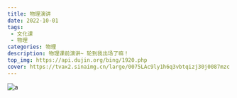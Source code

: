 ```yaml
---
title: 物理演讲
date: 2022-10-01
tags:
 - 文化课
 - 物理
categories: 物理
description: 物理课前演讲~ 轮到我出场了嘛！
top_img: https://api.dujin.org/bing/1920.php
cover: https://tvax2.sinaimg.cn/large/0075LAc9ly1h6q3vbtqizj30j0087mzc.jpg
---
```


![a](https://tvax2.sinaimg.cn/large/0075LAc9ly1h6q3vbtqizj30j0087mzc.jpg)
